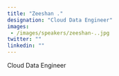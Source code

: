 ```yaml
---
title: "Zeeshan ."
designation: "Cloud Data Engineer"
images: 
 - /images/speakers/zeeshan-..jpg
twitter: ""
linkedin: ""
---
```


Cloud Data Engineer